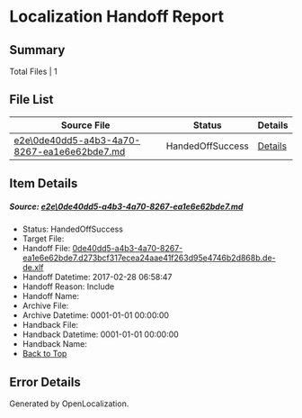 # <a name='report-top'></a> Localization Handoff Report

## Summary
 Total Files | 1

## File List
 Source File | Status | Details 
 ----------- | ------ | ------- 
 [e2e\0de40dd5-a4b3-4a70-8267-ea1e6e62bde7.md](https://github.com/OpenLocalizationTestOrg/ol-test4/blob/4ba61a236354d07af0b5c83602c3f015ff404769/e2e/0de40dd5-a4b3-4a70-8267-ea1e6e62bde7.md) | HandedOffSuccess | [Details](#b500e05756db37b80d2107497e4ed46d96cee23c1)

## Item Details
##### <a name='b500e05756db37b80d2107497e4ed46d96cee23c1'></a> Source: [e2e\0de40dd5-a4b3-4a70-8267-ea1e6e62bde7.md](https://github.com/OpenLocalizationTestOrg/ol-test4/blob/4ba61a236354d07af0b5c83602c3f015ff404769/e2e/0de40dd5-a4b3-4a70-8267-ea1e6e62bde7.md)
* Status: HandedOffSuccess
* Target File: 
* Handoff File: [0de40dd5-a4b3-4a70-8267-ea1e6e62bde7.d273bcf317ecea24aae41f263d95e4746b2d868b.de-de.xlf](https://github.com/OpenLocalizationTestOrg/ol-test4-handoff/blob/85e9c068af143b7626151900aac02984f21f4498/ol-handoff/OpenLocalizationTestOrg/ol-test4-dede/xinjiang/ht/0de40dd5-a4b3-4a70-8267-ea1e6e62bde7.d273bcf317ecea24aae41f263d95e4746b2d868b.de-de.xlf)
* Handoff Datetime: 2017-02-28 06:58:47
* Handoff Reason: Include
* Handoff Name: 
* Archive File: 
* Archive Datetime: 0001-01-01 00:00:00
* Handback File: 
* Handback Datetime: 0001-01-01 00:00:00
* Handback Name: 
* [Back to Top](#report-top)


## Error Details

Generated by OpenLocalization.
